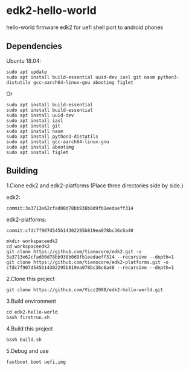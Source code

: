 # edk2-hello-world
hello-world firmware edk2 for uefi shell port to android phones

## Dependencies

Ubuntu 18.04:

```
sudo apt update
sudo apt install build-essential uuid-dev iasl git nasm python3-distutils gcc-aarch64-linux-gnu abootimg figlet
```
Or
```
sudo apt install build-essential
sudo apt install build-essential
sudo apt install uuid-dev
sudo apt install iasl
sudo apt install git
sudo apt install nasm
sudo apt install python3-distutils
sudo apt install gcc-aarch64-linux-gnu
sudo apt install abootimg
sudo apt install figlet
```


## Building
1.Clone edk2 and edk2-platforms (Place three directories side by side.)

edk2:
```
commit:3a3713e62cfad00d78bb938b0d9fb1eedaeff314
```

edk2-platforms:
```
commit:cfdc7f907d545b14302295b819ea078bc36c6a40
```

```
mkdir workspaceedk2
cd workspaceedk2
git clone https://github.com/tianocore/edk2.git -o 3a3713e62cfad00d78bb938b0d9fb1eedaeff314 --recursive --depth=1
git clone https://github.com/tianocore/edk2-platforms.git -o cfdc7f907d545b14302295b819ea078bc36c6a40 --recursive --depth=1
```

2.Clone this project
```
git clone https://github.com/Vicc2008/edk2-hello-world.git
```

3.Build environment
```
cd edk2-hello-world
bash firstrun.sh
```

4.Build this project
```
bash build.sh
```
5.Debug and use
```
fastboot boot uefi.img
```
